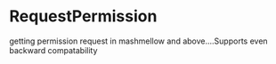 # RequestPermission
getting permission request in mashmellow and above....Supports even backward compatability
